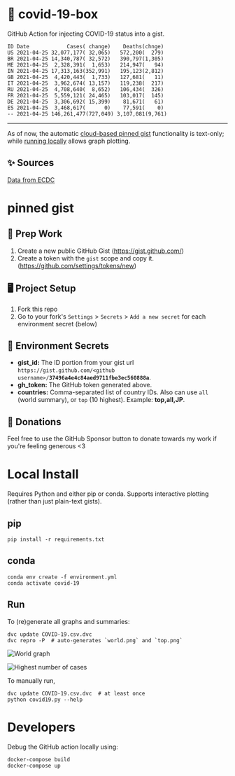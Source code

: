 # 🏥 covid-19-box

GitHub Action for injecting COVID-19 status into a gist.

```
ID Date            Cases( change)    Deaths(chnge)
US 2021-04-25 32,077,177( 32,065)   572,200(  279)
BR 2021-04-25 14,340,787( 32,572)   390,797(1,305)
ME 2021-04-25  2,328,391(  1,653)   214,947(   94)
IN 2021-04-25 17,313,163(352,991)   195,123(2,812)
GB 2021-04-25  4,420,443(  1,733)   127,681(   11)
IT 2021-04-25  3,962,674( 13,157)   119,238(  217)
RU 2021-04-25  4,708,640(  8,652)   106,434(  326)
FR 2021-04-25  5,559,121( 24,465)   103,017(  145)
DE 2021-04-25  3,306,692( 15,399)    81,671(   61)
ES 2021-04-25  3,468,617(      0)    77,591(    0)
-- 2021-04-25 146,261,477(727,049) 3,107,081(9,761)
```

---

As of now, the automatic [cloud-based pinned gist](#pinned-gist) functionality is text-only;
while [running locally](#local-install) allows graph plotting.

## ✨ Sources

[Data from ECDC](https://www.ecdc.europa.eu/en/publications-data/download-todays-data-geographic-distribution-covid-19-cases-worldwide)

# pinned gist

## 🎒 Prep Work
1. Create a new public GitHub Gist (https://gist.github.com/)
1. Create a token with the `gist` scope and copy it. (https://github.com/settings/tokens/new)

## 🖥 Project Setup
1. Fork this repo
1. Go to your fork's `Settings` > `Secrets` > `Add a new secret` for each environment secret (below)

## 🤫 Environment Secrets
- **gist_id:** The ID portion from your gist url `https://gist.github.com/<github username>/`**`37496a4e4c84aed9711fbe3ec560888a`**.
- **gh_token:** The GitHub token generated above.
- **countries:** Comma-separated list of country IDs. Also can use `all` (world summary), or `top` (10 highest). Example: **top,all,JP**.

## 💸 Donations

Feel free to use the GitHub Sponsor button to donate towards my work if you're feeling generous <3

# Local Install

Requires Python and either pip or conda. Supports interactive plotting (rather than just plain-text gists).

## pip

```
pip install -r requirements.txt
```

## conda

```
conda env create -f environment.yml
conda activate covid-19
```

## Run

To (re)generate all graphs and summaries:

```
dvc update COVID-19.csv.dvc
dvc repro -P  # auto-generates `world.png` and `top.png`
```

![World graph](world.png)

![Highest number of cases](top.png)

To manually run,

```
dvc update COVID-19.csv.dvc  # at least once
python covid19.py --help
```

# Developers

Debug the GitHub action locally using:

```
docker-compose build
docker-compose up
```

